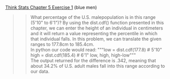 [Think Stats Chapter 5 Exercise 1](http://greenteapress.com/thinkstats2/html/thinkstats2006.html#toc50) (blue men)

>> What percentage of the U.S. malepopulation is in this range (5'10" to 6'1")?
>> By using the dist.cdf() function presented in this chapter, we can enter the height of an individual in centimeters and it will return a value representing the percentile in which that individual falls. In this problem, we can translate the given ranges to 177.8cm to 185.4cm.  
>>In python our code would read: """low = dist.cdf(177.8)    # 5'10"  
                                 high = dist.cdf(185.4)   # 6'1"
                                 low, high, high-low"""         
The output returned for the difference is .342, meaning that about 34.2% of U.S. adult males fall into this range according to our data.
